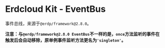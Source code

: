 # Erdcloud Kit - EventBus

事件总线，来源于`@erdp/framework@2.8.0`。

**注意：与`@erdp/framework@2.8.0 EventBus`不一样的是，`once`方法监听的事件在触发后会自动移除，原单例事件监听方法更名为`'singleton'`。**
